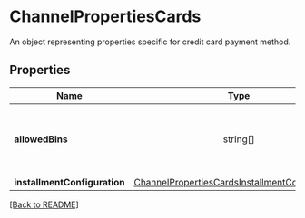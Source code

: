 # ChannelPropertiesCards

An object representing properties specific for credit card payment method.

## Properties

| Name | Type | Required | Description | Examples |
|------------|:-------------:|:-------------:|-------------|:-------------:|
| **allowedBins** |string[] |  | An array of allowed BINs (6 or 8 digits) for credit card payments. | | |
| **installmentConfiguration** |[ChannelPropertiesCardsInstallmentConfiguration](ChannelPropertiesCardsInstallmentConfiguration.md) |  |  | | |



[[Back to README]](../../README.md)